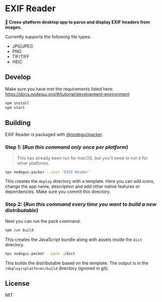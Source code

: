 # EXIF Reader

**🌅 Cross-platform desktop app to parse and display EXIF headers from images.**

Currently supports the following file types:

- JPG/JPEG
- PNG
- TIF/TIFF
- HEIC

## Develop

Make sure you have met the requirements listed here: https://docs.nodegui.org/#/tutorial/development-environment

```sh
npm install
npm start
```

## Building

EXIF Reader is packaged with [@nodegui/packer](https://github.com/nodegui/packer).

### Step 1: (_**Run this command only once per platform**_)

> This has already been run for macOS, but you'll need to run it for other platforms.

```sh
npx nodegui-packer --init 'EXIF Reader'
```

This creates the `deploy` directory with a template. Here you can add icons, change the app name, description and add other native features or dependencies. Make sure you commit this directory.

### Step 2: (_**Run this command every time you want to build a new distributable**_)

Next you can run the pack command:

```sh
npm run build
```

This creates the JavaScript bundle along with assets inside the `dist` directory.

```sh
npx nodegui-packer --pack ./dist
```

This builds the distributable based on the template. The output is in the `/deploy/<platform>/build` directory (ignored in git).

## License

MIT

